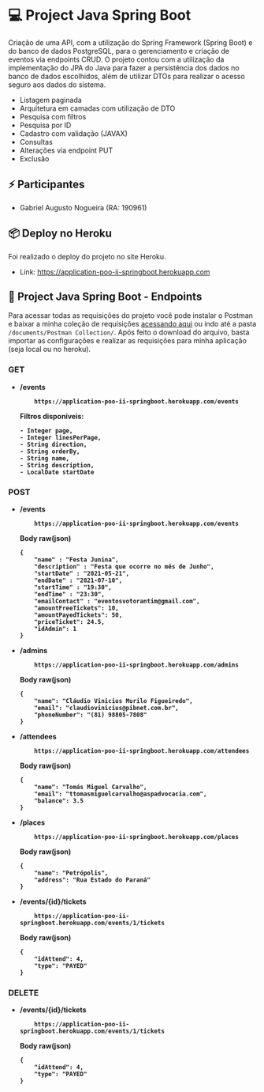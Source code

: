# :computer: Project Java Spring Boot 
Criação de uma API, com a utilização do Spring Framework (Spring Boot) e do banco de dados PostgreSQL, para o gerenciamento e criação de eventos via endpoints CRUD. O projeto contou com a utilização da implementação do JPA do Java para fazer a persistência dos dados no banco de dados escolhidos, além de utilizar DTOs para realizar o acesso seguro aos dados do sistema.
 - Listagem paginada
 - Arquitetura em camadas com utilização de DTO
 - Pesquisa com filtros
 - Pesquisa por ID
 - Cadastro com validação (JAVAX)
 - Consultas
 - Alterações via endpoint PUT
 - Exclusão


## :zap: Participantes
- Gabriel Augusto Nogueira (RA: 190961)


## :package: Deploy no Heroku
Foi realizado o deploy do projeto no site Heroku.
 - Link: https://application-poo-ii-springboot.herokuapp.com




## 🚀 Project Java Spring Boot - Endpoints
Para acessar todas as requisições do projeto você pode instalar o Postman e baixar a minha coleção de requisições [acessando aqui](https://github.com/GabrielNogueiraBR/Project-JavaSpringBoot-II/tree/main/documents/Postman%20Collection) ou indo até a pasta `/documents/Postman Collection/`. Após feito o download do arquivo, basta importar as configurações e realizar as requisições para minha aplicação (seja local ou no heroku).

### <b>GET<b>
- /events
    ```
        https://application-poo-ii-springboot.herokuapp.com/events
    ```
    Filtros disponíveis:
    ```
    - Integer page,
    - Integer linesPerPage,
    - String direction,
    - String orderBy,
    - String name,
    - String description,
    - LocalDate startDate
    ```

### <b>POST<b>
- /events
    ```
        https://application-poo-ii-springboot.herokuapp.com/events
    ```
    Body raw(json)
    ```
    {
        "name" : "Festa Junina",
        "description" : "Festa que ocorre no mês de Junho",
        "startDate" : "2021-05-21",
        "endDate" : "2021-07-10",
        "startTime" : "19:30",
        "endTime" : "23:30",
        "emailContact" : "eventosvotorantim@gmail.com",
        "amountFreeTickets": 10,
        "amountPayedTickets": 50,
        "priceTicket": 24.5,
        "idAdmin": 1
    }
    ```
 
 - /admins
    ```
        https://application-poo-ii-springboot.herokuapp.com/admins
    ```
    Body raw(json)
    ```
    {
        "name": "Cláudio Vinicius Murilo Figueiredo",
        "email": "claudiovinicius@pibnet.com.br",
        "phoneNumber": "(81) 98805-7808"
    }
    ```
 
 
 - /attendees
    ```
        https://application-poo-ii-springboot.herokuapp.com/attendees
    ```
    Body raw(json)
    ```
    {
        "name": "Tomás Miguel Carvalho",
        "email": "ttomasmiguelcarvalho@aspadvocacia.com",
        "balance": 3.5
    }
    ```
 
 
 - /places
    ```
        https://application-poo-ii-springboot.herokuapp.com/places
    ```
    Body raw(json)
    ```
    {
        "name": "Petrópolis",
        "address": "Rua Estado do Paraná"
    }
    ```


 - /events/{id}/tickets
    ```
        https://application-poo-ii-springboot.herokuapp.com/events/1/tickets
    ```
    Body raw(json)
    ```
    {
        "idAttend": 4,
        "type": "PAYED"
    }
    ```

### <b>DELETE<b>

 - /events/{id}/tickets
    ```
        https://application-poo-ii-springboot.herokuapp.com/events/1/tickets
    ```
    Body raw(json)
    ```
    {
        "idAttend": 4,
        "type": "PAYED"
    }
    ```